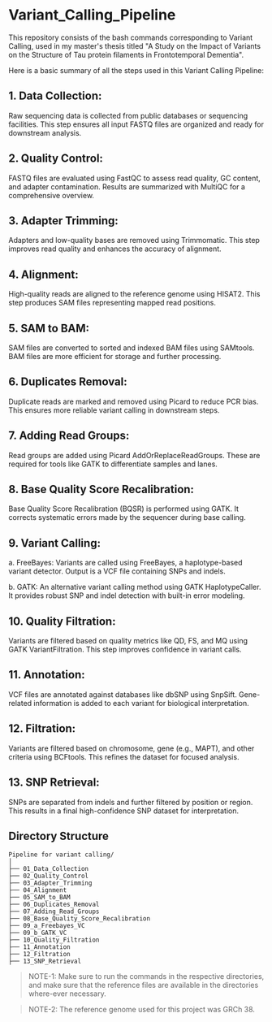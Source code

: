 # Variant_Calling_Pipeline
This repository consists of the bash commands corresponding to Variant Calling, used in my master's thesis titled "A Study on the Impact of Variants on the Structure of Tau protein filaments in Frontotemporal Dementia". 

Here is a basic summary of all the steps used in this Variant Calling Pipeline: 

## 1. Data Collection:
Raw sequencing data is collected from public databases or sequencing facilities. This step ensures all input FASTQ files are organized and ready for downstream analysis.

## 2. Quality Control:
FASTQ files are evaluated using FastQC to assess read quality, GC content, and adapter contamination. Results are summarized with MultiQC for a comprehensive overview.

## 3. Adapter Trimming:
Adapters and low-quality bases are removed using Trimmomatic. This step improves read quality and enhances the accuracy of alignment.

## 4. Alignment:
High-quality reads are aligned to the reference genome using HISAT2. This step produces SAM files representing mapped read positions.

## 5. SAM to BAM:
SAM files are converted to sorted and indexed BAM files using SAMtools. BAM files are more efficient for storage and further processing.

## 6. Duplicates Removal:
Duplicate reads are marked and removed using Picard to reduce PCR bias. This ensures more reliable variant calling in downstream steps.

## 7. Adding Read Groups:
Read groups are added using Picard AddOrReplaceReadGroups. These are required for tools like GATK to differentiate samples and lanes.

## 8. Base Quality Score Recalibration:
Base Quality Score Recalibration (BQSR) is performed using GATK. It corrects systematic errors made by the sequencer during base calling.

## 9. Variant Calling:
   a. FreeBayes: Variants are called using FreeBayes, a haplotype-based variant detector. Output is a VCF file containing SNPs and indels.
   
   b. GATK: An alternative variant calling method using GATK HaplotypeCaller. It provides robust SNP and indel detection with built-in error modeling.

## 10. Quality Filtration:
Variants are filtered based on quality metrics like QD, FS, and MQ using GATK VariantFiltration. This step improves confidence in variant calls.

## 11. Annotation:
VCF files are annotated against databases like dbSNP using SnpSift. Gene-related information is added to each variant for biological interpretation.

## 12. Filtration:
Variants are filtered based on chromosome, gene (e.g., MAPT), and other criteria using BCFtools. This refines the dataset for focused analysis.

## 13. SNP Retrieval:
SNPs are separated from indels and further filtered by position or region. This results in a final high-confidence SNP dataset for interpretation.


## Directory Structure

```
Pipeline for variant calling/
│
├── 01_Data_Collection
├── 02_Quality_Control
├── 03_Adapter_Trimming
├── 04_Alignment
├── 05_SAM_to_BAM
├── 06_Duplicates_Removal
├── 07_Adding_Read_Groups
├── 08_Base_Quality_Score_Recalibration
├── 09_a_Freebayes_VC
├── 09_b_GATK_VC
├── 10_Quality_Filtration
├── 11_Annotation
├── 12_Filtration
├── 13_SNP_Retrieval

```

> NOTE-1: Make sure to run the commands in the respective directories, and make sure that the reference files are available in the directories where-ever necessary. 

> NOTE-2: The reference genome used for this project was GRCh 38.
